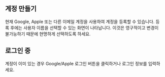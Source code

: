 ## 계정 만들기

현재 Google, Apple 또는 다른 이메일 계정을 사용하여 계정을 등록할 수 있습니다.
등록 후에는 사용자 이름을 선택할 수 있는 화면이 나타납니다. 이것은 영구적이고 변경이 불가능하기 때문에 현명하게 선택하도록 하세요.

## 로그인 중

계정이 이미 있는 경우 Google/Apple 로그인 버튼을 클릭하거나 로그인 정보를 입력하세요.
